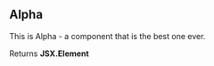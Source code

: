 <!-- Generated by documentation.js. Update this documentation by updating the source code. -->

## Alpha

This is Alpha - a component that is the best one ever.

Returns **JSX.Element** 
